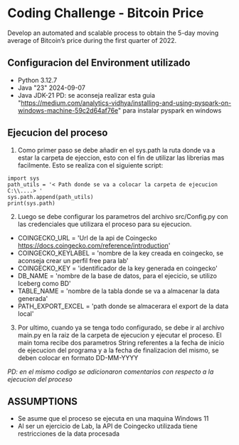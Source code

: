 # Coding Challenge - Bitcoin Price
Develop an automated and scalable process to obtain the 5-day moving average of Bitcoin’s price during the first quarter of 2022.

## Configuracion del Environment utilizado
- Python 3.12.7
- Java "23" 2024-09-07
- Java JDK-21
PD: se aconseja realizar esta guia "https://medium.com/analytics-vidhya/installing-and-using-pyspark-on-windows-machine-59c2d64af76e" para instalar pyspark en windows 

## Ejecucion del proceso
1. Como primer paso se debe añadir en el sys.path la ruta donde va a estar la carpeta de ejeccion, esto con el fin de utilizar las librerias mas facilmente. Esto se realiza con el siguiente script:
```
import sys
path_utils = '< Path donde se va a colocar la carpeta de ejecucion C:\\....> '
sys.path.append(path_utils)
print(sys.path)
```

2. Luego se debe configurar los parametros del archivo src/Config.py con las credenciales que utilizara el proceso para su ejecucion.
- COINGECKO_URL = 'Url de la api de Coingecko https://docs.coingecko.com/reference/introduction'
- COINGECKO_KEYLABEL = 'nombre de la key creada en coingecko, se aconseja crear un perfil free para lab'
- COINGECKO_KEY = 'identificador de la key generada en coingecko'
- DB_NAME = 'nombre de la base de datos, para el ejecicio, se utilizo Iceberg como BD'
- TABLE_NAME = 'nombre de la tabla donde se va a almacenar la data generada'
- PATH_EXPORT_EXCEL = 'path donde se almacerara el export de la data local'

3. Por ultimo, cuando ya se tenga todo configurado, se debe ir al archivo main.py en la raiz de la carpeta de ejecucion y ejecutar el proceso. El main toma recibe dos parametros String referentes a la fecha de inicio de ejecucion del programa y a la fecha de finalizacion del mismo, se deben colocar en formato DD-MM-YYYY

*PD: en el mismo codigo se adicionaron comentarios con respecto a la ejecucion del proceso*

## ASSUMPTIONS
- Se asume que el proceso se ejecuta en una maquina Windows 11
- Al ser un ejercicio de Lab, la API de Coingecko utilizada tiene restricciones de la data procesada
